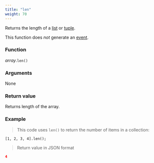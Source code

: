 ```yaml
---
title: "len"
weight: 70
---
```


Returns the length of a [list](..) or [tuple](../../tuple).

This function does *not* generate an [event](../../../overview/events).

### Function

*array*.`len()`

### Arguments

None

### Return value

Returns length of the array.

### Example

> This code uses `len()` to return the number of items in a collection:

```thingsdb,json_response
[1, 2, 3, 4].len();
```

> Return value in JSON format

```json
4
```
